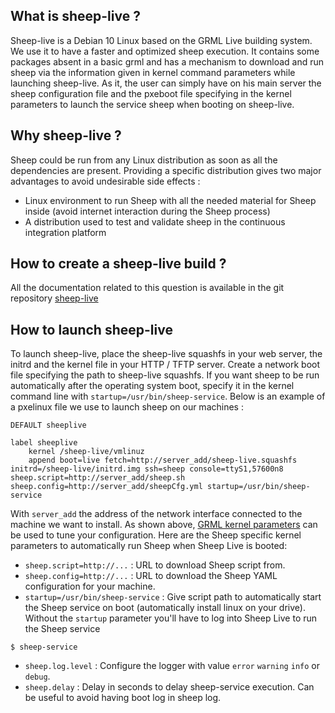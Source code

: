 ## What is sheep-live ?

Sheep-live is a Debian 10 Linux based on the GRML Live building system.
We use it to have a faster and optimized sheep execution.
It contains some packages absent in a basic grml and has a mechanism to download and run sheep via the information given in kernel command parameters while launching sheep-live.
As it, the user can simply have on his main server the sheep configuration file and the pxeboot file specifying in the kernel parameters to launch the service sheep when booting on sheep-live.

## Why sheep-live ?

Sheep could be run from any Linux distribution as soon as all the dependencies are present.
Providing a specific distribution gives two major advantages to avoid undesirable side effects :

* Linux environment to run Sheep with all the needed material for Sheep inside (avoid internet interaction during the Sheep process)
* A distribution used to test and validate sheep in the continuous integration platform

## How to create a sheep-live build ?

All the documentation related to this question is available in the git repository [sheep-live](https://dev.splitted-desktop.com/sesame/sheep-live)

## How to launch sheep-live

To launch sheep-live, place the sheep-live squashfs in your web server, the initrd and the kernel file in your HTTP / TFTP server.
Create a network boot file specifying the path to sheep-live squashfs.
If you want sheep to be run automatically after the operating system boot, specify it in the kernel command line with `startup=/usr/bin/sheep-service`.
Below is an example of a pxelinux file we use to launch sheep on our machines :

```
DEFAULT sheeplive

label sheeplive
    kernel /sheep-live/vmlinuz
    append boot=live fetch=http://server_add/sheep-live.squashfs initrd=/sheep-live/initrd.img ssh=sheep console=ttyS1,57600n8  sheep.script=http://server_add/sheep.sh sheep.config=http://server_add/sheepCfg.yml startup=/usr/bin/sheep-service

```
With `server_add` the address of the network interface connected to the machine we want to install.
As shown above, [GRML kernel parameters](https://git.grml.org/?p=grml-live.git;a=blob_plain;f=templates/GRML/grml-cheatcodes.txt;hb=HEAD) can be used to tune your configuration.
Here are the Sheep specific kernel parameters to automatically run Sheep when Sheep Live is booted:

* `sheep.script=http://...` : URL to download Sheep script from.
* `sheep.config=http://...` : URL to download the Sheep YAML configuration for your machine.
* `startup=/usr/bin/sheep-service` : Give script path to automatically start the Sheep service on boot (automatically install linux on your drive).
Without the `startup` parameter you'll have to log into Sheep Live to run the Sheep service
```
$ sheep-service

```
* `sheep.log.level` : Configure the logger with value `error` `warning` `info` or `debug`.
* `sheep.delay` : Delay in seconds to delay sheep-service execution. Can be useful to avoid having boot log in sheep log.
